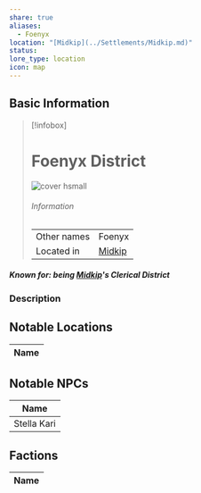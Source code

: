 ```yaml
---
share: true
aliases:
  - Foenyx
location: "[Midkip](../Settlements/Midkip.md)"
status: 
lore_type: location
icon: map
---
```

## Basic Information
> [!infobox]
> # Foenyx District
> ![cover hsmall](insertimage.png)
> ###### Information
> |   |  |
> | ---- | ---- |
> | Other names | Foenyx|
> | Located in | [Midkip](../Settlements/Midkip.md)|
##### Known for: being [Midkip](../Settlements/Midkip.md)'s Clerical District
### Description
## Notable Locations
| Name |
| ---- |

## Notable NPCs
| Name                                 |
| ------------------------------------ |
| Stella Kari |

## Factions
| Name |
| ---- |
